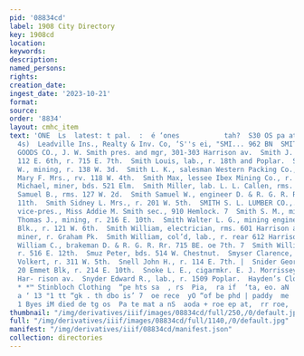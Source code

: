 ```yaml
---
pid: '08834cd'
label: 1908 City Directory
key: 1908cd
location: 
keywords: 
description: 
named_persons: 
rights: 
creation_date: 
ingest_date: '2023-10-21'
format: 
source: 
order: '8834'
layout: cmhc_item
text: 'ONE  Ls  latest: t pal.  :  é ‘ones           tah?  S30 OS pa ates oe frist  .
  4s)  Leadville Ins., Realty & Inv. Co, ‘S''s ei, "SMI... 962 BN  SMITH J. W. DRY
  GOODS CO., J. W. Smith pres. and mgr, 301-303 Harrison av.  Smith J. W. Mrs., milliner,
  112 E. 6th, r. 715 E. 7th.  Smith Louis, lab., r. 18th and Poplar.  Smith Lucian
  W., mining, r. 138 W. 3d.  Smith L. K., salesman Western Packing Co., 201 E. 6th.  Smith
  Mary F. Mrs., rv. 118 W. 4th.  Smith Max, lessee Ibex Mining Co., r. 300 W. 6th.  Smith
  Michael, miner, bds. 521 Elm.  Smith Miller, lab. L. L. Callen, rms. 113 E. 4th.  Smith
  Samuel B., rms. 127 W. 2d.  Smith Samuel W., engineer D. & R. G. R. R., r. 116 E.
  11th.  Smith Sidney L. Mrs., r. 201 W. 5th.  SMITH S. L. LUMBER CO.,.C. W. Smith
  vice-pres., Miss Addie M. Smith sec., 910 Hemlock. 7  Smith S. M., miner Ibex. |  Smith
  Thomas J., mining, r. 216 E. 10th.  Smith Walter L. G., mining engineer, Chicago
  Blk., r. 121 W. 6th.  Smith William, electrician, rms. 601 Harrison av.  Smith William,
  miner, r. Graham Pk.  Smith William, col’d, lab., r. rear 612 Harrison av.  Smith
  William C., brakeman D. & R. G. R. Rr. 715 BE. oe 7th. 7  Smith William R., miner,
  r. 516 E. 12th.  Smuz Peter, bds. 514 W. Chestnut.  Smyser Clarence, barber F. A.
  Volkert, r. 311 W. 5th.  Snell John H., r. 114 E. 7th. |  Snider George E., insurance,
  20 Emmet Blk, r. 214 E. 10th.  Snoke L. E., cigarmkr. E. J. Morrissey, rms. 61714
  Har- rison av.  Snyder Edward R., lab., r. 1509 Poplar.  Hayden’s Clothing Store
  * *™ Stinbloch Clothing  “pe hts sa  , rs  Pia,  ra if  ‘ta, eo. aN  pod Mb ad  j  .
  a ‘ 13 "1 tt “gk . th dbo is’ 7  oe rece  yO “of be phd | paddy  me  =  wy  «yt
  1 Byes iM died de tg os  Pa te mat a nS  aoda + roe ep at,  rr roe,  . ote '
thumbnail: "/img/derivatives/iiif/images/08834cd/full/250,/0/default.jpg"
full: "/img/derivatives/iiif/images/08834cd/full/1140,/0/default.jpg"
manifest: "/img/derivatives/iiif/08834cd/manifest.json"
collection: directories
---
```

